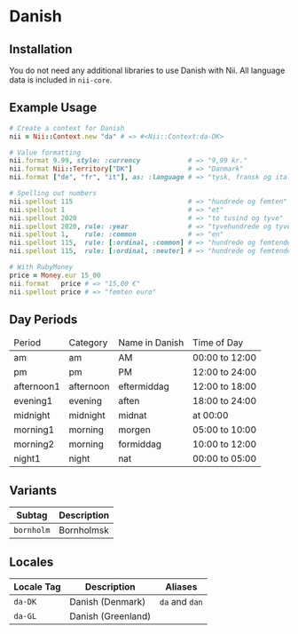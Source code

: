 <!-- This file has been generated. Source: src/docs/languages/_template.md.erb -->

# Danish

## Installation

You do not need any additional libraries to use Danish with Nii.
All language data is included in `nii-core`.

## Example Usage

``` ruby
# Create a context for Danish
nii = Nii::Context.new "da" # => #<Nii::Context:da-DK>

# Value formatting
nii.format 9.99, style: :currency            # => "9,99 kr."
nii.format Nii::Territory["DK"]              # => "Danmark"
nii.format ["de", "fr", "it"], as: :language # => "tysk, fransk og italiensk"

# Spelling out numbers
nii.spellout 115                             # => "hundrede og femten"
nii.spellout 1                               # => "et"
nii.spellout 2020                            # => "to tusind og tyve"
nii.spellout 2020, rule: :year               # => "tyve­hundrede og tyve"
nii.spellout 1,    rule: :common             # => "en"
nii.spellout 115,  rule: [:ordinal, :common] # => "hundrede og femtende"
nii.spellout 115,  rule: [:ordinal, :neuter] # => "hundrede og femtende"

# With RubyMoney
price = Money.eur 15_00
nii.format   price # => "15,00 €"
nii.spellout price # => "femten euro"
```

## Day Periods


<table>
  <thead>
    <tr>
      <td>Period</td>
      <td>Category</td>
      <td>Name in Danish</td>
      <td>Time of Day</td>
    </tr>
  </thead>
  <tbody>
    <tr>
      <td>am</td>
      <td>am</td>
      <td>AM</td>
      <td>00:00 to 12:00</td>
    </tr>
    <tr>
      <td>pm</td>
      <td>pm</td>
      <td>PM</td>
      <td>12:00 to 24:00</td>
    </tr>
    <tr>
      <td>afternoon1</td>
      <td>afternoon</td>
      <td>eftermiddag</td>
      <td>12:00 to 18:00</td>
    </tr>
    <tr>
      <td>evening1</td>
      <td>evening</td>
      <td>aften</td>
      <td>18:00 to 24:00</td>
    </tr>
    <tr>
      <td>midnight</td>
      <td>midnight</td>
      <td>midnat</td>
      <td>at 00:00</td>
    </tr>
    <tr>
      <td>morning1</td>
      <td>morning</td>
      <td>morgen</td>
      <td>05:00 to 10:00</td>
    </tr>
    <tr>
      <td>morning2</td>
      <td>morning</td>
      <td>formiddag</td>
      <td>10:00 to 12:00</td>
    </tr>
    <tr>
      <td>night1</td>
      <td>night</td>
      <td>nat</td>
      <td>00:00 to 05:00</td>
    </tr>
  </tbody>
</table>


## Variants

<table>
  <thead>
    <tr>
      <th>Subtag</th>
      <th>Description</th>
    </tr>
  </thead>
  <tbody>
    <tr>
      <td><code>bornholm</code></td>
      <td>Bornholmsk</td>
    </tr>
  </tbody>
</table>

## Locales

<table>
  <thead>
    <tr>
      <th>Locale Tag</th>
      <th>Description</th>
      <th>Aliases</th>
    </tr>
  </thead>
  <tbody>
    <tr>
      <td><code>da-DK</code></td>
      <td>Danish (Denmark)</td>
      <td><code>da</code> and <code>dan</code></td>
    </tr>
    <tr>
      <td><code>da-GL</code></td>
      <td>Danish (Greenland)</td>
      <td></td>
    </tr>
  </tbody>
</table>

